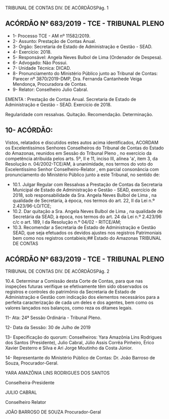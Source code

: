 TRIBUNAL DE CONTAS DIV. DE ACÓRDÃOSPág. 1

## ACÓRDÃO Nº 683/2019 - TCE - TRIBUNAL PLENO

- 1- Processo TCE - AM nº 11582/2019.
- 2- Assunto: Prestação de Contas Anual.
- 3- Órgão: Secretaria de Estado de Administração e Gestão - SEAD.
- 4- Exercício: 2018.
- 5- Responsável: Angela Neves Bulbol de Lima (Ordenador de Despesa).
- 6- Advogado: Não Possui.
- 7- Unidade Técnica: DICAD.
- 8- Pronunciamento  do  Ministério  Público  junto  ao  Tribunal  de  Contas: Parecer  nº 3870/2019-DMP, Dra. Fernanda Cantanhede Veiga Mendonça, Procuradora de Contas.
- 9- Relator: Conselheiro Julio Cabral.

EMENTA : Prestação de Contas Anual. Secretaria de Estado de Administração e Gestão - SEAD. Exercício de 2018.

Regularidade com ressalvas. Quitação. Recomendação. Determinação.

## 10-  ACÓRDÃO:

Vistos, relatados e discutidos estes autos acima identificados, ACORDAM os Excelentíssimos Senhores Conselheiros do Tribunal de Contas do Estado do Amazonas, reunidos em Sessão do Tribunal Pleno , no exercício da competência atribuída pelos arts. 5º, II e 11, inciso III, alínea 'a', item 3, da Resolução n. 04/2002-TCE/AM, à unanimidade, nos termos do voto do Excelentíssimo Senhor Conselheiro-Relator , em  parcial consonância com pronunciamento do Ministério Público junto a este Tribunal, no sentido de:

- 10.1. Julgar Regular com Ressalvas a Prestação de Contas da Secretaria Municipal de Estado de Administração e Gestão - SEAD, exercício de 2018, sob responsabilidade da Sra. Angela Neves Bulbol de Lima , na qualidade de Secretaria, à época, nos termos do art. 22, II da Lei n.º 2.423/96-LO/TCE;
- 10.2. Dar quitação a Sra. Angela Neves Bulbol de Lima , na qualidade de Secretária da SEAD, à época, nos termos do art. 24 da Lei n.º 2.423/96 c/c o art. 189, I da Resolução n.º 04/02 - RITCE/AM;
- 10.3. Recomendar a  Secretaria  de  Estado  de  Administração  e  Gestão  SEAD, que seja efetuados os devidos ajustes nos registros Patrimoniais bem como nos registros contabieis;## Estado do Amazonas TRIBUNAL DE CONTAS

## ACÓRDÃO Nº 683/2019 - TCE - TRIBUNAL PLENO

TRIBUNAL DE CONTAS DIV. DE ACÓRDÃOSPág. 2

10.4. Determinar a Comissão  desta  Corte  de  Contas,  para  que  nas inspeções futuras  verifique  se  efetivamente  têm  sido  observados  os registros  e  controles  do  patrimônio  da  Secretaria  de  Estado  de Administração  e  Gestão  com  indicação  dos  elementos  necessários para a perfeita caracterização de cada um deles e dos agentes, bem como os valores lançados nos balanços, como reza os ditames legais.

11-  Ata: 24ª Sessão Ordinária - Tribunal Pleno.

12-  Data da Sessão: 30 de Julho de 2019

13-  Especificação do quorum: Conselheiros: Yara Amazônia Lins Rodrigues dos Santos (Presidente), Julio Cabral, Júlio Assis Corrêa Pinheiro, Érico Xavier Desterro e Silva e Ari Jorge Moutinho da Costa Júnior.

14-  Representante  do  Ministério  Público  de  Contas: Dr. João  Barroso  de  Souza, Procurador-Geral.

YARA AMAZÔNIA LINS RODRIGUES DOS SANTOS

Conselheira-Presidente

JULIO CABRAL

Conselheiro Relator

JOÃO BARROSO DE SOUZA Procurador-Geral